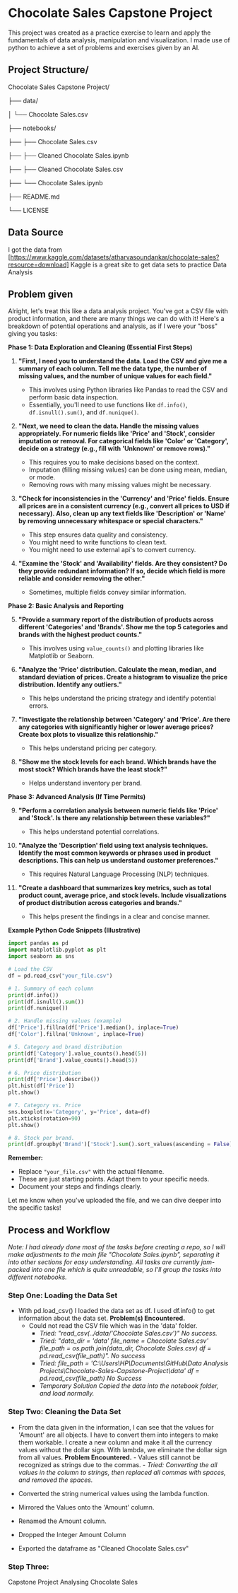 # Chocolate Sales Capstone Project

This project was created as a practice exercise to learn and apply the fundamentals of data analysis, manipulation and visualization. I made use of python to achieve a set of problems and exercises given by an AI.

## Project Structure/
Chocolate Sales Capstone Project/

├── data/

│   └── Chocolate Sales.csv

├── notebooks/

├── ├── Chocolate Sales.csv

├── ├── Cleaned Chocolate Sales.ipynb

├── ├── Cleaned Chocolate Sales.csv

├── └── Chocolate Sales.ipynb

├── README.md

└── LICENSE


## Data Source
I got the data from [https://www.kaggle.com/datasets/atharvasoundankar/chocolate-sales?resource=download]
Kaggle is a great site to get data sets to practice Data Analysis

## Problem given

Alright, let's treat this like a data analysis project. You've got a CSV file with product information, and there are many things we can do with it! Here's a breakdown of potential operations and analysis, as if I were your "boss" giving you tasks:

**Phase 1: Data Exploration and Cleaning (Essential First Steps)**

1.  **"First, I need you to understand the data. Load the CSV and give me a summary of each column. Tell me the data type, the number of missing values, and the number of unique values for each field."**
    * This involves using Python libraries like Pandas to read the CSV and perform basic data inspection.
    * Essentially, you'll need to use functions like `df.info()`, `df.isnull().sum()`, and `df.nunique()`.

2.  **"Next, we need to clean the data. Handle the missing values appropriately. For numeric fields like 'Price' and 'Stock', consider imputation or removal. For categorical fields like 'Color' or 'Category', decide on a strategy (e.g., fill with 'Unknown' or remove rows)."**
    * This requires you to make decisions based on the context.
    * Imputation (filling missing values) can be done using mean, median, or mode.
    * Removing rows with many missing values might be necessary.

3.  **"Check for inconsistencies in the 'Currency' and 'Price' fields. Ensure all prices are in a consistent currency (e.g., convert all prices to USD if necessary). Also, clean up any text fields like 'Description' or 'Name' by removing unnecessary whitespace or special characters."**
    * This step ensures data quality and consistency.
    * You might need to write functions to clean text.
    * You might need to use external api's to convert currency.

4.  **"Examine the 'Stock' and 'Availability' fields. Are they consistent? Do they provide redundant information? If so, decide which field is more reliable and consider removing the other."**
    * Sometimes, multiple fields convey similar information.

**Phase 2: Basic Analysis and Reporting**

5.  **"Provide a summary report of the distribution of products across different 'Categories' and 'Brands'. Show me the top 5 categories and brands with the highest product counts."**
    * This involves using `value_counts()` and plotting libraries like Matplotlib or Seaborn.

6.  **"Analyze the 'Price' distribution. Calculate the mean, median, and standard deviation of prices. Create a histogram to visualize the price distribution. Identify any outliers."**
    * This helps understand the pricing strategy and identify potential errors.

7.  **"Investigate the relationship between 'Category' and 'Price'. Are there any categories with significantly higher or lower average prices? Create box plots to visualize this relationship."**
    * This helps understand pricing per category.

8.  **"Show me the stock levels for each brand. Which brands have the most stock? Which brands have the least stock?"**
    * Helps understand inventory per brand.

**Phase 3: Advanced Analysis (If Time Permits)**

9.  **"Perform a correlation analysis between numeric fields like 'Price' and 'Stock'. Is there any relationship between these variables?"**
    * This helps understand potential correlations.

10. **"Analyze the 'Description' field using text analysis techniques. Identify the most common keywords or phrases used in product descriptions. This can help us understand customer preferences."**
    * This requires Natural Language Processing (NLP) techniques.

11. **"Create a dashboard that summarizes key metrics, such as total product count, average price, and stock levels. Include visualizations of product distribution across categories and brands."**
    * This helps present the findings in a clear and concise manner.

**Example Python Code Snippets (Illustrative)**

```python
import pandas as pd
import matplotlib.pyplot as plt
import seaborn as sns

# Load the CSV
df = pd.read_csv("your_file.csv")

# 1. Summary of each column
print(df.info())
print(df.isnull().sum())
print(df.nunique())

# 2. Handle missing values (example)
df['Price'].fillna(df['Price'].median(), inplace=True)
df['Color'].fillna('Unknown', inplace=True)

# 5. Category and brand distribution
print(df['Category'].value_counts().head(5))
print(df['Brand'].value_counts().head(5))

# 6. Price distribution
print(df['Price'].describe())
plt.hist(df['Price'])
plt.show()

# 7. Category vs. Price
sns.boxplot(x='Category', y='Price', data=df)
plt.xticks(rotation=90)
plt.show()

# 8. Stock per brand.
print(df.groupby('Brand')['Stock'].sum().sort_values(ascending = False))
```

**Remember:**

* Replace `"your_file.csv"` with the actual filename.
* These are just starting points. Adapt them to your specific needs.
* Document your steps and findings clearly.

Let me know when you've uploaded the file, and we can dive deeper into the specific tasks!


## Process and Workflow
*Note: I had already done most of the tasks before creating a repo, so I will make adjustments to the main file "Chocolate Sales.ipynb", separating it into other sections for easy understanding. All tasks are currently jam-packed into one file which is quite unreadable, so I'll group the tasks into different notebooks.*

### Step One: Loading the Data Set
- With pd.load_csv() I loaded the data set as df.
 I used df.info() to get information about the data set.
    **Problem(s) Encountered.**
    - Could not read the CSV file which was in the 'data' folder.
        - *Tried:*
            *"read_csv(../data/'Chocolate Sales.csv')"*
            *No success.*
        - *Tried:*
            *"data_dir = 'data'*
            *file_name = Chocolate Sales.csv'*
            *file_path = os.path.join(data_dir, Chocolate Sales.csv)*
            *df = pd.read_csv(file_path)".*
            *No success*
        - *Tried:*
            *file_path = 'C:\Users\HP\Documents\GitHub\Data Analysis Projects\Chocolate-Sales-Capstone-Project\data'*
            *df = pd.read_csv(file_path)*
            *No Success*
        - *Temporary Solution*
            *Copied the data into the notebook folder, and load normally.*

### Step Two: Cleaning the Data Set
- From the data given in the information, I can see that the values for 'Amount' are all objects. I have to convert them into integers to make them workable.
I create a new column and make it all the currency values without the dollar sign.
With lambda, we eliminate the dollar sign from all values.
    **Problem Encountered.**
        - Values still cannot be recognized as strings due to the commas.
            - *Tried:*
                *Converting the all values in the column to strings, then replaced all commas with spaces, and removed the spaces.*

- Converted the string numerical values using the lambda function.
- Mirrored the Values onto the 'Amount' column.
- Renamed the Amount column.
- Dropped the Integer Amount Column
- Exported the dataframe as "Cleaned Chocolate Sales.csv"

### Step Three:
 Capstone Project Analysing Chocolate Sales
